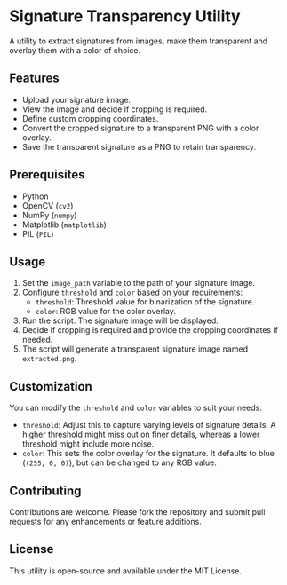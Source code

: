 # Signature Transparency Utility

A utility to extract signatures from images, make them transparent and overlay them with a color of choice.

## Features

- Upload your signature image.
- View the image and decide if cropping is required.
- Define custom cropping coordinates.
- Convert the cropped signature to a transparent PNG with a color overlay.
- Save the transparent signature as a PNG to retain transparency.

## Prerequisites

- Python
- OpenCV (`cv2`)
- NumPy (`numpy`)
- Matplotlib (`matplotlib`)
- PIL (`PIL`)

## Usage

1. Set the `image_path` variable to the path of your signature image.
2. Configure `threshold` and `color` based on your requirements:
   - `threshold`: Threshold value for binarization of the signature.
   - `color`: RGB value for the color overlay.
3. Run the script. The signature image will be displayed.
4. Decide if cropping is required and provide the cropping coordinates if needed.
5. The script will generate a transparent signature image named `extracted.png`.

## Customization

You can modify the `threshold` and `color` variables to suit your needs:

- `threshold`: Adjust this to capture varying levels of signature details. A higher threshold might miss out on finer details, whereas a lower threshold might include more noise.
- `color`: This sets the color overlay for the signature. It defaults to blue (`(255, 0, 0)`), but can be changed to any RGB value.

## Contributing

Contributions are welcome. Please fork the repository and submit pull requests for any enhancements or feature additions.

## License

This utility is open-source and available under the MIT License.
